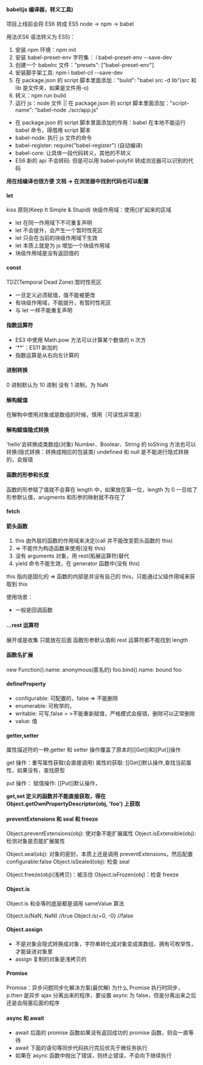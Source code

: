#### babel(js 编译器，转义工具)

项目上线前会将 ES6 转成 ES5
node -> npm -> babel

用法(ES6 语法转义为 ES5)：

1. 安装 npm 环境：npm init
2. 安装 babel-preset-env 字符集： i babel-preset-env --save-dev
3. 创建一个 babelrc 文件："presets": ["babel-preset-env"]
4. 安装脚手架工具: npm i babel-cil --save-dev
5. 在 package.json 的 script 脚本里面添加："build": "babel src -d lib"(src 和 lib 是文件夹，如果是文件用-o)
6. 转义：npm run build
7. 运行 js：node 文件 || 在 package.json 的 script 脚本里面添加："script-name": "babel-node ./scr/app.js"

- 在 package.json 的 script 脚本里面添加的作用：babel 在本地不能运行 babel 命令，得借用 script 脚本
- babel-node: 执行 js 文件的命令
- babel-register: require("babel-register") (自动编译)
- babel-core: 让具体一段代码转义，其他的不转义
- ES6 新的 api 不会转码: 但是可以用 babel-polyfill 转成浏览器可以识别的代码

**用在线编译也很方便**
**文档 -> 在浏览器中找到代码也可以配置**

#### let

kiss 原则(Keep It Simple & Stupid)
块级作用域：使用{}扩起来的区域

- let 在同一作用域下不可重复声明
- let 不会提升，会产生一个暂时性死区
- let 只会在当前的块级作用域下生效
- let 本质上就是为 js 增加一个块级作用域
- 块级作用域是没有返回值的

#### const

TDZ(Temporal Dead Zone):暂时性死区

- 一旦定义必须赋值，值不能被更改
- 有块级作用域，不能提升，有暂时性死区
- 与 let 一样不能重复声明

#### 指数运算符

- ES3 中使用 Math.pow 方法可以计算某个数值的 n 次方
- '\*\*'：ES11 新加的
- 指数运算是从右向左计算的

#### 进制转换

0 进制默认为 10 进制
没有 1 进制，为 NaN

#### 解构赋值

在解构中使用对象或是数组的时候，慎用（可读性非常差）

#### 解构赋值隐式转换

'hello'会转换成类数组(对象)
Number、Boolear、String 的 toString 方法也可以转换(隐式转换：转换成相应的包装类)
undefined 和 null 是不能进行隐式转换的，会报错

#### 函数的形参和长度

函数的形参赋了值就不会算在 length 中，如果放在第一位，length 为 0
一旦给了形参默认值，arugments 和形参的映射就不存在了

#### fetch

#### 箭头函数

1. this 由外层的函数的作用域来决定(call 并不能改变箭头函数的 this)
2. => 不能作为构造函数来使用(没有 this)
3. 没有 arguments 对象，用 rest(拓展运算符)替代
4. yield 命令不能生效，在 generator 函数中(没有 this)

this 指向是固化的 => 函数的内部是并没有自己的 this，只能通过父级作用域来获取到 this

使用场景：

- 一般是回调函数

#### ...rest 运算符

展开或是收集
只能放在后面
函数形参默认值和 rest 运算符都不能找到 length

#### 函数名扩展

new Function().name: anonymous(匿名的)
foo.bind().name: bound foo

#### defineProperty

- configurable: 可配置的，false => 不能删除
- enumerable: 可枚举的，
- writable: 可写,false = >不能重新赋值，严格模式会报错，删除可以正常删除
- value: 值

#### getter,setter

属性描述符的一种,getter 和 setter 操作覆盖了原本的[[Get]]和[[Put]]操作

get 操作：重写属性获取(会直接调用)
属性的获取: [[Get]]默认操作,查找当前属性，如果没有，查找原型

put 操作：
赋值操作: [[Put]]默认操作，

**get,set 定义的函数并不能直接获取，得在 Object.getOwnPropertyDescriptor(obj, 'foo') 上获取**

#### preventExtensions 和 seal 和 freeze

Object.preventExtensions(obj): 使对象不能扩展属性
Object.isExtensible(obj): 检测对象是否能扩展属性

Object.seal(obj): 对象的密封，本质上还是调用 preventExtensions，然后配置 configurable:false
Object.isSealed(obj): 检查 seal

Object.freeze(obj)(浅拷贝)：被冻住
Object.isFrozen(obj)：检查 freeze

#### Object.is

Object.is 和全等的底层都是调用 sameValue 算法

Object.is(NaN, NaN) //true
Object.is(+0, -0) //false

#### Object.assign

- 不是对象会隐式转换成对象，字符串转化成对象变成类数组，拥有可枚举性，才能装进对象里
- assign 复制的对象是浅拷贝的

#### Promise

Promise：异步问题同步化解决方案(最优解)
为什么 Promise 执行时同步，p.then 是异步
ajax 分离出来的程序，要设置 async 为 false，但是分离出来之后还是会阻塞后面的程序

#### async 和 await

- await 后面的 promise 函数如果没有返回成功的 promise 函数，则会一直等待
- await 下面的语句等同步代码执行完后优先于微任务执行
- 如果在 async 函数中抛出了错误，则终止错误，不会向下继续执行
